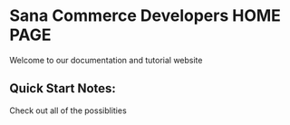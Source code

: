 # Sana Commerce Developers **HOME PAGE**
Welcome to our documentation and tutorial website
## Quick Start Notes:
Check out all of the possiblities
